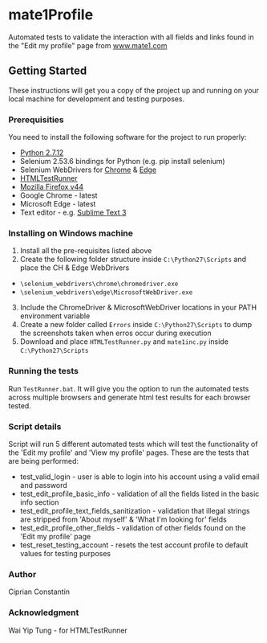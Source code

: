 # mate1Profile

Automated tests to validate the interaction with all fields and links found in the "Edit my profile" page from www.mate1.com

## Getting Started

These instructions will get you a copy of the project up and running on your local machine for development and testing purposes.

### Prerequisities

You need to install the following software for the project to run properly:

* [Python 2.7.12](https://www.python.org/ftp/python/2.7.12/python-2.7.12.msi)
* Selenium 2.53.6 bindings for Python (e.g. pip install selenium)
* Selenium WebDrivers for [Chrome](http://chromedriver.storage.googleapis.com/2.24/chromedriver_win32.zip) & [Edge](https://download.microsoft.com/download/3/2/D/32D3E464-F2EF-490F-841B-05D53C848D15/MicrosoftWebDriver.exe)
* [HTMLTestRunner](http://tungwaiyip.info/software/HTMLTestRunner_0_8_2/HTMLTestRunner.py)
* [Mozilla Firefox v44](https://ftp.mozilla.org/pub/firefox/releases/44.0/win64/en-US/Firefox%20Setup%2044.0.exe)
* Google Chrome - latest
* Microsoft Edge - latest
* Text editor - e.g. [Sublime Text 3](https://download.sublimetext.com/Sublime%20Text%20Build%203114%20x64%20Setup.exe)

### Installing on Windows machine

1. Install all the pre-requisites listed above
2. Create the following folder structure inside ```C:\Python27\Scripts``` and place the CH & Edge WebDrivers
  * ```\selenium_webdrivers\chrome\chromedriver.exe```
  * ```\selenium_webdrivers\edge\MicrosoftWebDriver.exe```
3. Include the ChromeDriver & MicrosoftWebDriver locations in your PATH environment variable
4. Create a new folder called ```Errors``` inside ```C:\Python27\Scripts``` to dump the screenshots taken when erros occur during execution
5. Download and place ```HTMLTestRunner.py``` and ```mate1inc.py``` inside ```C:\Python27\Scripts```

### Running the tests
Run ```TestRunner.bat```.
It will give you the option to run the automated tests across multiple browsers and generate html test results for each browser tested.

### Script details
Script will run 5 different automated tests which will test the functionality of the 'Edit my profile' and 'View my profile' pages. These are the tests that are being performed:
* test_valid_login - user is able to login into his account using a valid email and password
* test_edit_profile_basic_info - validation of all the fields listed in the basic info section
* test_edit_profile_text_fields_sanitization - validation that illegal strings are stripped from 'About myself' & 'What I'm looking for' fields
* test_edit_profile_other_fields - validation of other fields found on the 'Edit my profile' page
* test_reset_testing_account - resets the test account profile to default values for testing purposes

### Author
Ciprian Constantin

### Acknowledgment
Wai Yip Tung - for HTMLTestRunner
